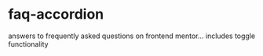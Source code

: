 # faq-accordion
answers to frequently asked questions on frontend mentor... includes toggle functionality

